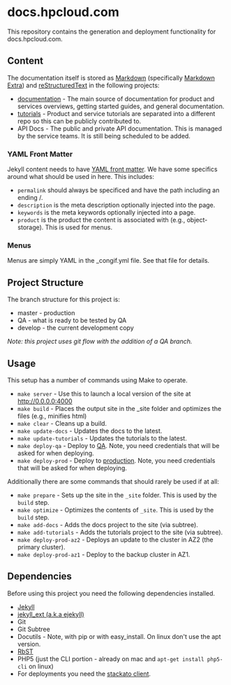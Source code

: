 # docs.hpcloud.com
This repository contains the generation and deployment functionality for docs.hpcloud.com.

## Content
The documentation itself is stored as [Markdown](https://en.wikipedia.org/wiki/Markdown) (specifically [Markdown Extra](https://en.wikipedia.org/wiki/Markdown_Extra)) and [reStructuredText](https://en.wikipedia.org/wiki/ReStructuredText) in the following projects:

* [documentation](https://git.hpcloud.net/DevExDocs/documentation) - The main source of documentation for product and services overviews, getting started guides, and general documentation.
* [tutorials](https://git.hpcloud.net/DevExDocs/tutorials) - Product and service tutorials are separated into a different repo so this can be publicly contributed to.
* API Docs - The public and private API documentation. This is managed by the service teams. It is still being scheduled to be added.

### YAML Front Matter
Jekyll content needs to have [YAML front matter](https://github.com/mojombo/jekyll/wiki/YAML-Front-Matter). We have some specifics around what should be used in here. This includes:

* `permalink` should always be specificed and have the path including an ending /.
* `description` is the meta description optionally injected into the page.
* `keywords` is the meta keywords optionally injected into a page.
* `product` is the product the content is associated with (e.g., object-storage). This is used for menus.

### Menus
Menus are simply YAML in the _congif.yml file. See that file for details.

## Project Structure
The branch structure for this project is:

* master - production
* QA - what is ready to be tested by QA
* develop - the current development copy

_Note: this project uses git flow with the addition of a QA branch._

## Usage

This setup has a number of commands using Make to operate.

* `make server` - Use this to launch a local version of the site at http://0.0.0.0:4000
* `make build` - Places the output site in the _site folder and optimizes the files (e.g., minifies html)
* `make clear` - Cleans up a build.
* `make update-docs` - Updates the docs to the latest.
* `make update-tutorials` - Updates the tutorials to the latest.
* `make deploy-qa` - Deploy to [QA](http://docs.qa.devex.uswest.hpcloud.net/). Note, you need credentials that will be asked for when deploying.
* `make deploy-prod` -  Deploy to [production](http://docs.hpcloud.com/). Note, you need credentials that will be asked for when deploying.

Additionally there are some commands that should rarely be used if at all:

* `make prepare` - Sets up the site in the `_site` folder. This is used by the `build` step.
* `make optimize` - Optimizes the contents of `_site`. This is used by the `build` step.
* `make add-docs` - Adds the docs project to the site (via subtree).
* `make add-tutorials` - Adds the tutorials project to the site (via subtree).
* `make deploy-prod-az2` - Deploys an update to the cluster in AZ2 (the primary cluster).
* `make deploy-prod-az1` - Deploy to the backup cluster in AZ1.

## Dependencies

Before using this project you need the following dependencies installed.

* [Jekyll](jekyllrb.com)
* [jekyll_ext (a.k.a ejekyll)](https://github.com/rfelix/jekyll_ext)
* Git
* Git Subtree
* Docutils - Note, with pip or with easy_install. On linux don't use the apt version.
* [RbST](http://rubygems.org/gems/RbST)
* PHP5 (just the CLI portion - already on mac and `apt-get install php5-cli` on linux)
* For deployments you need the [stackato client](https://api.stackato-prod-1-az2.devex.uswest.hpcloud.net/console/client/).